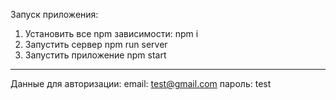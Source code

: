 Запуск приложения:
1. Установить все npm зависимости:
npm i
2. Запустить сервер
npm run server
3. Запустить приложение
npm start

____

Данные для авторизации:
email: test@gmail.com
пароль: test
